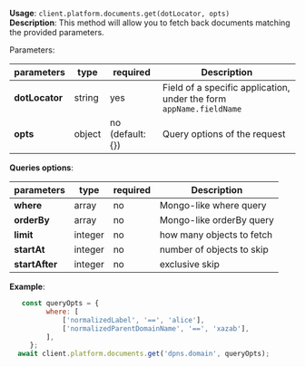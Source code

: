 **Usage**: `client.platform.documents.get(dotLocator, opts)`    
**Description**: This method will allow you to fetch back documents matching the provided parameters. 

Parameters: 

| parameters        | type    | required         | Description                                                        |  
|-------------------|---------|------------------| -------------------------------------------------------------------|
| **dotLocator**    | string  | yes              | Field of a specific application, under the form `appName.fieldName`|
| **opts**          | object  | no (default: {}) | Query options of the request                                       |

**Queries options**:

| parameters        | type    | required         | Description                                                       |  
|-------------------|---------|------------------| ------------------------------------------------------------------|
| **where**         | array   | no               | Mongo-like where query                                            |
| **orderBy**       | array   | no               | Mongo-like orderBy query                                          |
| **limit**         | integer | no               | how many objects to fetch                                         |
| **startAt**       | integer | no               | number of objects to skip                                         |
| **startAfter**    | integer | no               | exclusive skip                                                    |


**Example**: 
```js
   const queryOpts = {
         where: [
             ['normalizedLabel', '==', 'alice'],
             ['normalizedParentDomainName', '==', 'xazab'],
         ],
     };
  await client.platform.documents.get('dpns.domain', queryOpts);
```

